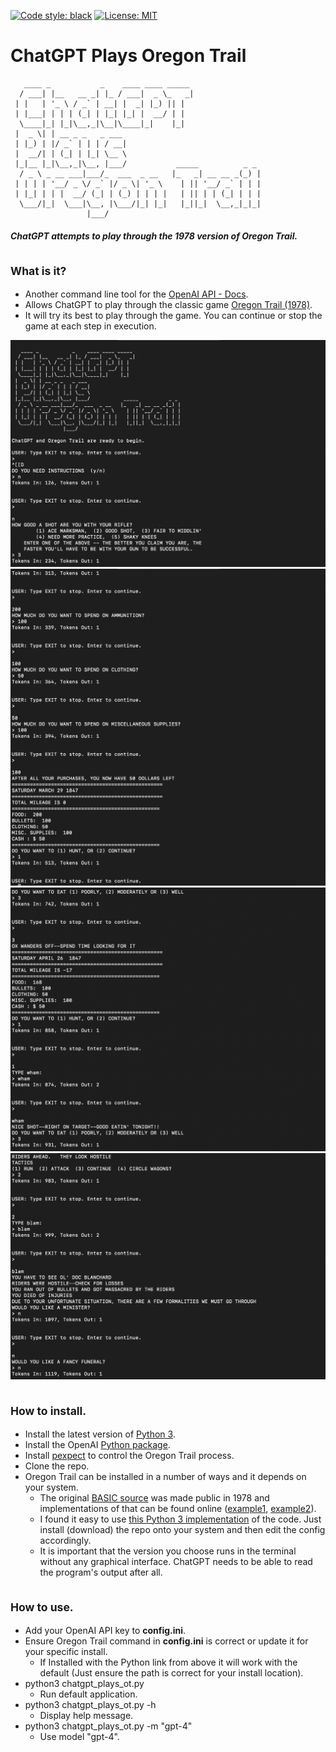 [![Code style: black](https://img.shields.io/badge/code%20style-black-000000.svg)](https://github.com/psf/black)
[![License: MIT](https://black.readthedocs.io/en/stable/_static/license.svg)](https://github.com/psf/black/blob/main/LICENSE)

# ChatGPT Plays Oregon Trail

```
   ____ _           _    ____ ____ _____                
  / ___| |__   __ _| |_ / ___|  _ \_   _|               
 | |   | '_ \ / _` | __| |  _| |_) || |                 
 | |___| | | | (_| | |_| |_| |  __/ | |                 
  \____|_| |_|\__,_|\__|\____|_|    |_|                 
 |  _ \| | __ _ _   _ ___                               
 | |_) | |/ _` | | | / __|                              
 |  __/| | (_| | |_| \__ \                              
 |_|__ |_|\__,_|\__, |___/           _____          _ _ 
  / _ \ _ __ ___|___/_  ___  _ __   |_   _| __ __ _(_) |
 | | | | '__/ _ \/ _` |/ _ \| '_ \    | || '__/ _` | | |
 | |_| | | |  __/ (_| | (_) | | | |   | || | | (_| | | |
  \___/|_|  \___|\__, |\___/|_| |_|   |_||_|  \__,_|_|_|
                 |___/                                  
``` 
##### ChatGPT attempts to play through the 1978 version of Oregon Trail.

## <sub> What is it?

* Another command line tool for the [OpenAI API - Docs](https://platform.openai.com/docs/introduction).
* Allows ChatGPT to play through the classic game [Oregon Trail (1978)](https://en.wikipedia.org/wiki/The_Oregon_Trail_(1971_video_game)).
* It will try its best to play through the game. You can continue or stop the game at each step in execution.

![1](imgs/1.png)
![2](imgs/2.png)
![3](imgs/3.png)
![4](imgs/4.png)

## <sub> How to install.

* Install the latest version of [Python 3](https://www.python.org/downloads).
* Install the OpenAI [Python package](https://pypi.org/project/openai).
* Install [pexpect](https://pypi.org/project/pexpect) to control the Oregon Trail process. 
* Clone the repo.
* Oregon Trail can be installed in a number of ways and it depends on your system.
  * The original [BASIC source](https://archive.org/details/creativecomputing-1978-05/page/n143/mode/2up) was made public in 1978 and implementations of that can be found online ([example1](https://github.com/fortran-gaming/oregon-trail-1975), [example2](https://github.com/topherPedersen/OregonTrail1978)).
  * I found it easy to use [this Python 3 implementation](https://github.com/philjonas/oregon-trail-1978-python) of the code. Just install (download) the repo onto your system and then edit the config accordingly.
  * It is important that the version you choose runs in the terminal without any graphical interface. ChatGPT needs to be able to read the program's output after all.

## <sub> How to use.

* Add your OpenAI API key to <b>config.ini</b>.
* Ensure Oregon Trail command in <b>config.ini</b> is correct or update it for your specific install.
  * If Installed with the Python link from above it will work with the default (Just ensure the path is correct for your install location).
* python3 chatgpt_plays_ot.py
  * Run default application.
* python3 chatgpt_plays_ot.py -h
  * Display help message.
* python3 chatgpt_plays_ot.py -m "gpt-4"
  * Use model "gpt-4".
